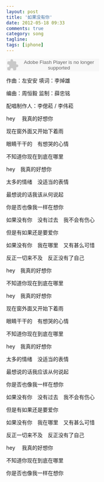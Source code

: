 ```yaml
---
layout: post
title: '如果没有你'
date: 2012-05-18 09:33
comments: true
category: song 
tagline: 
tags: [iphone]
---
```

    

<object classid="clsid:d27cdb6e-ae6d-11cf-96b8-444553540000" codebase=" http://fpdownload.macromedia.com/pub/shockwave/cabs/flash/swflash.cab#version=7,0,0,0" width="250" height="34"><param name="allowScriptAccess" value="sameDomain"><param name="movie" value=" http://l.5sing.com/player.swf?songtype=fc&songid=7504341"><param name="quality" value="high"><param name="bgcolor" value="#ffffff"><embed src=" http://l.5sing.com/player.swf?songtype=fc&songid=7504341" quality="high" bgcolor="#ffffff" width="250" height="34" allowScriptAccess="sameDomain" type="application/x-shockwave-flash" pluginspage=" http://www.macromedia.com/go/getflashplayer" /></object>

作曲：左安安 填词：李焯雄

编曲：周恒毅 监制：薛忠铭

配唱制作人：李偲菘 / 李伟菘

hey 　我真的好想你

现在窗外面又开始下着雨

眼睛干干的　有想哭的心情

不知道你现在到底在哪里

hey　我真的好想你

太多的情绪　没适当的表情

最想说的话我该从何说起

你是否也像我一样在想你

如果没有你　没有过去　我不会有伤心

但是有如果还是要爱你

如果没有你　我在哪里　又有甚么可惜

反正一切来不及　反正没有了自己

hey　我真的好想你

不知道你现在到底在哪里

hey　我真的好想你

现在窗外面又开始下着雨

眼睛干干的　有想哭的心情

不知道你现在到底在哪里

hey　我真的好想你

太多的情绪　没适当的表情

最想说的话我应该从何说起

你是否也像我一样在想你

如果没有你　没有过去　我不会有伤心

但是有如果还是要爱你

如果没有你　我在哪里　又有甚么可惜

反正一切来不及　反正没有了自己

hey 　我真的好想你

不知道你现在到底在哪里

你是否也像我一样在想你
